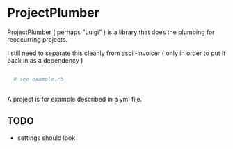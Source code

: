 # ProjectPlumber

ProjectPlumber ( perhaps "Luigi" ) is a library that does the plumbing for reoccurring projects.

I still need to separate this cleanly from ascii-invoicer ( only in order to put it back in as a dependency )

```ruby

  # see example.rb
    

```



A project is for example described in a yml file.


## TODO

* settings should look 
